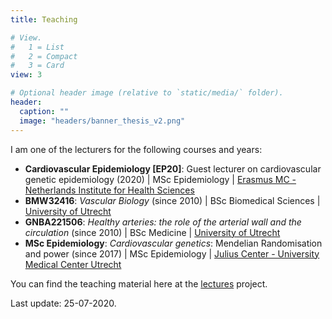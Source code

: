 ```yaml
---
title: Teaching

# View.
#   1 = List
#   2 = Compact
#   3 = Card
view: 3

# Optional header image (relative to `static/media/` folder).
header:
  caption: ""
  image: "headers/banner_thesis_v2.png"
---
```


I am one of the lecturers for the following courses and years:

* **Cardiovascular Epidemiology [EP20]**: Guest lecturer on cardiovascular genetic epidemiology (2020)  | MSc Epidemiology | [Erasmus MC - Netherlands Institute for Health Sciences](https://www.nihes.com/course/ep20_cardiovascular_epidemiology/)
* **BMW32416**: *Vascular Biology* (since 2010) | BSc Biomedical Sciences | [University of Utrecht](https://students.uu.nl/en/node/641/exchange-students/course-list-biomedical-sciences)
* **GNBA221506**: *Healthy arteries: the role of the arterial wall and the circulation* (since 2010)  | BSc Medicine | [University of Utrecht](https://students.uu.nl/gnk/geneeskunde-b/onderwijs/minors)
* **MSc Epidemiology**: *Cardiovascular genetics*: Mendelian Randomisation and power (since 2017)  | MSc Epidemiology | [Julius Center - University Medical Center Utrecht](http://portal.juliuscentrum.nl)

You can find the teaching material here at the [lectures](https://github.com/swvanderlaan/lectures) project.

Last update: 25-07-2020.
